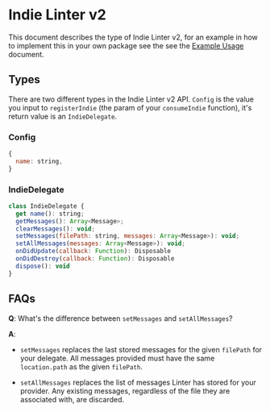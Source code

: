 # Indie Linter v2

This document describes the type of Indie Linter v2, for an example in how to
implement this in your own package see the see the [Example Usage][] document.

## Types

There are two different types in the Indie Linter v2 API. `Config` is the value
you input to `registerIndie` (the param of your `consumeIndie` function), it's
return value is an `IndieDelegate`.

### Config

```js
{
  name: string,
}
```

### IndieDelegate

```js
class IndieDelegate {
  get name(): string;
  getMessages(): Array<Message>;
  clearMessages(): void;
  setMessages(filePath: string, messages: Array<Message>): void;
  setAllMessages(messages: Array<Message>): void;
  onDidUpdate(callback: Function): Disposable
  onDidDestroy(callback: Function): Disposable
  dispose(): void
}
```

## FAQs

**Q**: What's the difference between `setMessages` and `setAllMessages`?

**A**:

*   `setMessages` replaces the last stored messages for the given `filePath` for
    your delegate. All messages provided must have the same `location.path` as
    the given `filePath`.

*   `setAllMessages` replaces the list of messages Linter has stored for your
    provider. Any existing messages, regardless of the file they are associated
    with, are discarded.

[Example Usage]: ../examples/indie-linter-v2.md
